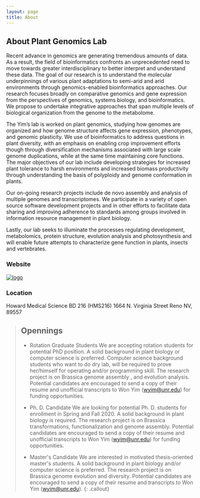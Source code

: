 ```yaml
---
layout: page
title: About
---
```

## About Plant Genomics Lab
Recent advance in genomics are generating tremendous amounts of data. As a result, the field of bioinformatics confronts an unprecedented need to move towards greater interdisciplinary to better interpret and understand these data. The goal of our research is to understand the molecular underpinnings of various plant adaptations to semi-arid and arid environments through genomics-enabled bioinformatics approaches. Our research focuses broadly on comparative genomics and gene expression from the perspectives of genomics, systems biology, and bioinformatics. We propose to undertake integrative approaches that span multiple levels of biological organization from the genome to the metabolome.

The Yim’s lab is worked on plant genomics, studying how genomes are organized and how genome structure affects gene expression, phenotypes, and genomic plasticity. We use of bioinformatics to address questions in plant diversity, with an emphasis on enabling crop improvement efforts though through diversification mechanisms associated with large scale genome duplications, while at the same time maintaining core functions. The major objectives of our lab include developing strategies for increased plant tolerance to harsh environments and increased biomass productivity through understanding the basis of polyploidy and genome conformation in plants.

Our on-going research projects include de novo assembly and analysis of multiple genomes and transcriptomes. We participate in a variety of open source software development projects and in other efforts to facilitate data sharing and improving adherence to standards among groups involved in information resource management in plant biology.

Lastly, our lab seeks to illuminate the processes regulating development, metabolomics, protein structure, evolution analysis and photosynthesis and will enable future attempts to characterize gene function in plants, insects and vertebrates.

### Website
[![logo]({{site.baseurl}}/fig/600.png)](https://www.plantbioinformatics.org/)

### Location
Howard Medical Science BD 216 (HMS216)
1664  N. Virginia Street Reno NV, 89557

> ## Opennings
>
> - Rotation Graduate Students
>We are accepting rotation students for potential PhD position. A solid background in plant biology or computer science is preferred. Computer science background students who want to do dry lab, will be required to prove her/himself for operating and/or programming skill. The research project is on Brassica genome assembly , and evolution analysis. Potential candidates are encouraged to send a copy of their resume and unofficial transcripts to Won Yim (wyim@unr.edu) for funding opportunities.
>
> - Ph. D. Candidate
>We are looking for potential Ph. D. students for enrollment in Spring and Fall 2020. A solid background in plant biology is required. The research project is on Brassica transformations, functionalization  and genome assembly. Potential candidates are encouraged to send a copy of their resume and unofficial transcripts to Won Yim (wyim@unr.edu) for funding opportunities.
>
> - Master's Candidate
>We are interested in motivated thesis-oriented master's students. A solid background in plant biology and/or computer science is preferred. The research project is on Brassica genome evolution and diversity. Potential candidates are encouraged to send a copy of their resume and transcripts to Won Yim (wyim@unr.edu).
{: .callout}



